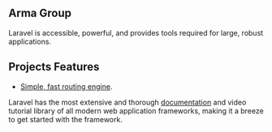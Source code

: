 ## Arma Group
Laravel is accessible, powerful, and provides tools required for large, robust applications.

## Projects Features

- [Simple, fast routing engine](https://laravel.com/docs/routing).

Laravel has the most extensive and thorough [documentation](https://laravel.com/docs) and video tutorial library of all modern web application frameworks, making it a breeze to get started with the framework.
